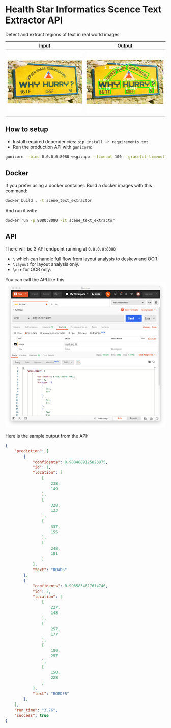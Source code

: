 # Health Star Informatics Scence Text Extractor API
Detect and extract regions of text in real world images

Input|Output
--|--
![](./fig/sample_input.jpg)|![](./fig/sample_output.jpg)


## How to setup
- Install required dependencies: `pip install -r requirements.txt`
- Run the production API with `gunicorn`:
```bash
gunicorn --bind 0.0.0.0:8080 wsgi:app --timeout 100 --graceful-timeout 50 --max-requests-jitter 40 --max-requests 40 -w 2  --keep-alive 1
```

## Docker
If you prefer using a docker container. Build a docker images with this command:
```bash
docker build . -t scene_text_extractor
```
And run it with:
```bash
docker run -p 8080:8080 -it scene_text_extractor
```

## API
There will be 3 API endpoint running at `0.0.0.0:8080`
+ `\` which can handle full flow from layout analysis to deskew and OCR.
+ `\layout` for layout analysis only.
+ `\ocr` for OCR only.

You can call the API like this:
![](./fig/how_to_call.jpg)

Here is the sample output from the API:
```json
{
    "prediction": [
        {
            "confidents": 0.9884889125823975,
            "id": 1,
            "location": [
                [
                    238,
                    149
                ],
                [
                    328,
                    123
                ],
                [
                    337,
                    155
                ],
                [
                    248,
                    181
                ]
            ],
            "text": "ROADS"
        },
        {
            "confidents": 0.9965834617614746,
            "id": 2,
            "location": [
                [
                    227,
                    148
                ],
                [
                    257,
                    177
                ],
                [
                    180,
                    257
                ],
                [
                    150,
                    228
                ]
            ],
            "text": "BORDER"
        },
    ],
    "run_time": "3.76",
    "success": true
}
```
